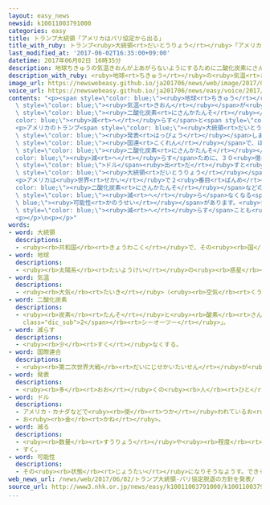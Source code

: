 ```yaml
---
layout: easy_news
newsid: k10011003791000
categories: easy
title: トランプ大統領「アメリカはパリ協定から出る」
title_with_ruby: トランプ<ruby>大統領<rt>だいとうりょう</rt></ruby>「アメリカはパリ<ruby>協定<rt>きょうてい</rt></ruby>から<ruby>出<rt>で</rt></ruby>る」
last_modified_at: '2017-06-02T16:35:00+09:00'
datetime: 2017年06月02日 16時35分
description: 地球ちきゅうの気温きおんが上あがらないようにするために二酸化炭素にさんかたんそなどのガスを減へらすと国連こくれんで決きめた「パリ協定きょうてい」が、去年きょねん１１月がつから始はじまりました。
description_with_ruby: <ruby>地球<rt>ちきゅう</rt></ruby>の<ruby>気温<rt>きおん</rt></ruby>が<ruby>上<rt>あ</rt></ruby>がらないようにするために<ruby>二酸化炭素<rt>にさんかたんそ</rt></ruby>などのガスを<ruby>減<rt>へ</rt></ruby>らすと<ruby>国連<rt>こくれん</rt></ruby>で<ruby>決<rt>き</rt></ruby>めた「パリ<ruby>協定<rt>きょうてい</rt></ruby>」が、<ruby>去年<rt>きょねん</rt></ruby>１１<ruby>月<rt>がつ</rt></ruby>から<ruby>始<rt>はじ</rt></ruby>まりました。
image_url: https://newswebeasy.github.io/ja201706/news/web/image/2017/06/02/k10011003791000.jpg
voice_url: https://newswebeasy.github.io/ja201706/news/easy/voice/2017/06/02/k10011003791000.mp3
contents: "<p><span style=\"color: blue;\"><ruby>地球<rt>ちきゅう</rt></ruby></span>の<span\
  \ style=\"color: blue;\"><ruby>気温<rt>きおん</rt></ruby></span>が<ruby>上<rt>あ</rt></ruby>がらないようにするために<span\
  \ style=\"color: blue;\"><ruby>二酸化炭素<rt>にさんかたんそ</rt></ruby></span>などのガスを<span style=\"\
  color: blue;\"><ruby>減<rt>へ</rt></ruby>らす</span>と<span style=\"color: blue;\"><ruby>国連<rt>こくれん</rt></ruby></span>で<ruby>決<rt>き</rt></ruby>めた「パリ<ruby>協定<rt>きょうてい</rt></ruby>」が、<ruby>去年<rt>きょねん</rt></ruby>１１<ruby>月<rt>がつ</rt></ruby>から<ruby>始<rt>はじ</rt></ruby>まりました。<ruby>日本<rt>にっぽん</rt></ruby>など１４６の<ruby>国<rt>くに</rt></ruby>が<ruby>入<rt>はい</rt></ruby>っています。</p>\n\
  <p>アメリカのトランプ<span style=\"color: blue;\"><ruby>大統領<rt>だいとうりょう</rt></ruby></span>は６<ruby>月<rt>がつ</rt></ruby><ruby>１日<rt>ついたち</rt></ruby>、パリ<ruby>協定<rt>きょうてい</rt></ruby>から<ruby>出<rt>で</rt></ruby>ると<span\
  \ style=\"color: blue;\"><ruby>発表<rt>はっぴょう</rt></ruby></span>しました。</p>\n<p>アメリカは<span\
  \ style=\"color: blue;\"><ruby>国連<rt>こくれん</rt></ruby></span>で、ほかの<ruby>国<rt>くに</rt></ruby>が<ruby>出<rt>だ</rt></ruby>す<span\
  \ style=\"color: blue;\"><ruby>二酸化炭素<rt>にさんかたんそ</rt></ruby></span>などのガスを<span style=\"\
  color: blue;\"><ruby>減<rt>へ</rt></ruby>らす</span>ために、３０<ruby>億<rt>おく</rt></ruby><span\
  \ style=\"color: blue;\">ドル</span><ruby>出<rt>だ</rt></ruby>すと<ruby>約束<rt>やくそく</rt></ruby>しています。トランプ<span\
  \ style=\"color: blue;\"><ruby>大統領<rt>だいとうりょう</rt></ruby></span>はこのお<ruby>金<rt>かね</rt></ruby>を、アメリカの<ruby>経済<rt>けいざい</rt></ruby>をよくするために<ruby>使<rt>つか</rt></ruby>いたいと<ruby>考<rt>かんが</rt></ruby>えています。</p>\n\
  <p>アメリカは<ruby>世界<rt>せかい</rt></ruby>で２<ruby>番目<rt>ばんめ</rt></ruby>にたくさん<span style=\"\
  color: blue;\"><ruby>二酸化炭素<rt>にさんかたんそ</rt></ruby></span>などのガスを<ruby>出<rt>だ</rt></ruby>しています。アメリカがパリ<ruby>協定<rt>きょうてい</rt></ruby>を<ruby>出<rt>で</rt></ruby>ると、ガスが<span\
  \ style=\"color: blue;\"><ruby>減<rt>へ</rt></ruby>ら</span>なくなる<span style=\"color:\
  \ blue;\"><ruby>可能性<rt>かのうせい</rt></ruby></span>があります。<ruby>多<rt>おお</rt></ruby>くの<ruby>国<rt>くに</rt></ruby>は、アメリカが<ruby>約束<rt>やくそく</rt></ruby>したお<ruby>金<rt>かね</rt></ruby>を<ruby>出<rt>だ</rt></ruby>さないと、ほかの<ruby>国<rt>くに</rt></ruby>がガスを<span\
  \ style=\"color: blue;\"><ruby>減<rt>へ</rt></ruby>らす</span>ことも<ruby>難<rt>むずか</rt></ruby>しくなると<ruby>心配<rt>しんぱい</rt></ruby>しています。</p>\n\
  <p></p>\n<p></p>"
words:
- word: 大統領
  descriptions:
  - <ruby><rb>共和国</rb><rt>きょうわこく</rt></ruby>で、その<ruby><rb>国</rb><rt>くに</rt></ruby>を<ruby><rb>代表</rb><rt>だいひょう</rt></ruby>する<ruby><rb>人</rb><rt>ひと</rt></ruby>。
- word: 地球
  descriptions:
  - <ruby><rb>太陽系</rb><rt>たいようけい</rt></ruby>の<ruby><rb>惑星</rb><rt>わくせい</rt></ruby>の<ruby><rb>一</rb><rt>ひと</rt></ruby>つ。<ruby><rb>太陽</rb><rt>たいよう</rt></ruby>から<ruby><rb>三番</rb><rt>さんばん</rt></ruby>めの<ruby><rb>星</rb><rt>ほし</rt></ruby>で、わたしたちが<ruby><rb>住</rb><rt>す</rt></ruby>んでいる<ruby><rb>天体</rb><rt>てんたい</rt></ruby>。<ruby><rb>自分</rb><rt>じぶん</rt></ruby>で<ruby><rb>回</rb><rt>まわ</rt></ruby>りながら（<ruby><rb>自転</rb><rt>じてん</rt></ruby>）、さらに<ruby><rb>太陽</rb><rt>たいよう</rt></ruby>の<ruby><rb>周</rb><rt>まわ</rt></ruby>りを三六五<ruby><rb>日</rb><rt>にち</rt></ruby>で<ruby><rb>回</rb><rt>まわ</rt></ruby>っている（<ruby><rb>公転</rb><rt>こうてん</rt></ruby>）。
- word: 気温
  descriptions:
  - <ruby><rb>大気</rb><rt>たいき</rt></ruby>（<ruby><rb>空気</rb><rt>くうき</rt></ruby>）の<ruby><rb>温度</rb><rt>おんど</rt></ruby>。
- word: 二酸化炭素
  descriptions:
  - <ruby><rb>炭素</rb><rt>たんそ</rt></ruby>と<ruby><rb>酸素</rb><rt>さんそ</rt></ruby>の<ruby><rb>化合物</rb><rt>かごうぶつ</rt></ruby>で、<ruby><rb>色</rb><rt>いろ</rt></ruby>もにおいもない<ruby><rb>気体</rb><rt>きたい</rt></ruby>。<ruby><rb>炭火</rb><rt>すみび</rt></ruby>の<ruby><rb>燃</rb><rt>も</rt></ruby>えるときなどに<ruby><rb>発生</rb><rt>はっせい</rt></ruby>し、<ruby><rb>人</rb><rt>ひと</rt></ruby>のはく<ruby><rb>息</rb><rt>いき</rt></ruby>の<ruby><rb>中</rb><rt>なか</rt></ruby>にもふくまれている。ドライアイス・ソーダ<ruby><rb>水</rb><rt>すい</rt></ruby>などに<ruby><rb>使</rb><rt>つか</rt></ruby>われる。<ruby><rb>炭酸</rb><rt>たんさん</rt></ruby>ガス。<ruby><rb>記号</rb><rt>きごう</rt></ruby>は「<ruby><rb>CO<span
    class="dic_sub">2</span></rb><rt>シーオーツー</rt></ruby>」。
- word: 減らす
  descriptions:
  - <ruby><rb>少</rb><rt>すく</rt></ruby>なくする。
- word: 国際連合
  descriptions:
  - <ruby><rb>第二次世界大戦</rb><rt>だいにじせかいたいせん</rt></ruby>が<ruby><rb>終</rb><rt>お</rt></ruby>わった一九四五<ruby><rb>年</rb><rt>ねん</rt></ruby>、<ruby><rb>世界</rb><rt>せかい</rt></ruby>の<ruby><rb>平和</rb><rt>へいわ</rt></ruby>と<ruby><rb>安全</rb><rt>あんぜん</rt></ruby>を<ruby><rb>守</rb><rt>まも</rt></ruby>るために<ruby><rb>作</rb><rt>つく</rt></ruby>られた<ruby><rb>仕組</rb><rt>しく</rt></ruby>み。<ruby><rb>本部</rb><rt>ほんぶ</rt></ruby>はアメリカのニューヨークにある。<ruby><rb>国連</rb><rt>こくれん</rt></ruby>。<ruby><rb>UN</rb><rt>ユーエヌ</rt></ruby>。
- word: 発表
  descriptions:
  - <ruby><rb>多</rb><rt>おお</rt></ruby>くの<ruby><rb>人</rb><rt>ひと</rt></ruby>に<ruby><rb>広</rb><rt>ひろ</rt></ruby>く<ruby><rb>知</rb><rt>し</rt></ruby>らせること。
- word: ドル
  descriptions:
  - アメリカ・カナダなどで<ruby><rb>使</rb><rt>つか</rt></ruby>われているお<ruby><rb>金</rb><rt>かね</rt></ruby>の<ruby><rb>単位</rb><rt>たんい</rt></ruby>。<ruby><rb>一</rb><rt>いち</rt></ruby>ドルは一〇〇セント。
  - お<ruby><rb>金</rb><rt>かね</rt></ruby>。
- word: 減る
  descriptions:
  - <ruby><rb>数量</rb><rt>すうりょう</rt></ruby>や<ruby><rb>程度</rb><rt>ていど</rt></ruby>が<ruby><rb>少</rb><rt>すく</rt></ruby>なくなる。
  - すく。
- word: 可能性
  descriptions:
  - その<ruby><rb>状態</rb><rt>じょうたい</rt></ruby>になりそうなようす。できそうなようす。
web_news_url: /news/web/2017/06/02/トランプ大統領-パリ協定脱退の方針を発表/
source_url: http://www3.nhk.or.jp/news/easy/k10011003791000/k10011003791000.html
...
```

